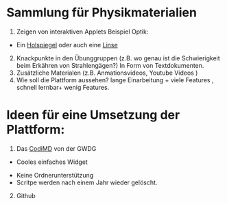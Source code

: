 # Sammlung für Physikmaterialien

1. Zeigen von interaktiven Applets Beispiel Optik:
  * Ein [Holspiegel](https://www.geogebra.org/m/AEwsJKRa)  oder auch eine [Linse](https://www.geogebra.org/m/tmvM3Vky)
2. Knackpunkte in den Übunggruppen (z.B. wo genau ist die Schwierigkeit beim Erkähren von Strahlengägen?) In Form von Textdokumenten.
3. Zusätzliche Materialen (z.B. Anmationsvideos, Youtube Videos )
4. Wie soll die Plattform aussehen? lange Einarbeitung + viele Features , schnell lernbar+ wenig Features.

# Ideen für eine Umsetzung der Plattform:

1. Das [CodiMD](https://pad.gwdg.de/) von der GWDG
+ Cooles einfaches Widget
- Keine Ordnerunterstützung
- Scritpe werden nach einem Jahr wieder gelöscht.
2. Github
